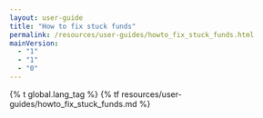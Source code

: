 ```yaml
---
layout: user-guide
title: "How to fix stuck funds"
permalink: /resources/user-guides/howto_fix_stuck_funds.html
mainVersion:
  - "1"
  - "1"
  - "0"
---
```


{% t global.lang_tag %}
{% tf resources/user-guides/howto_fix_stuck_funds.md %}